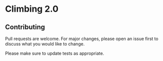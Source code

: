 # Climbing 2.0

## Contributing
Pull requests are welcome. For major changes, please open an issue first to discuss what you would like to change.

Please make sure to update tests as appropriate.